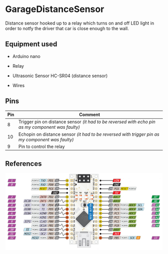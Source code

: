 # GarageDistanceSensor

Distance sensor hooked up to a relay which turns on and off LED light in order to notfy the driver that car is close enough to the wall.



## Equipment used

- Arduino nano

- Relay

- Ultrasonic Sensor HC-SR04 (distance sensor)

- Wires



## Pins

| Pin | Comment                                                                                           |
| --- | ------------------------------------------------------------------------------------------------- |
| 8   | Trigger pin on distance sensor *(it had to be reversed with echo pin as my component was faulty)* |
| 10  | Echopin on distance sensor *(it had to be reversed with trigger pin as my component was faulty)*  |
| 9   | Pin to control the relay                                                                          |



## References

![](.\assets\ArduinSchema.png)
